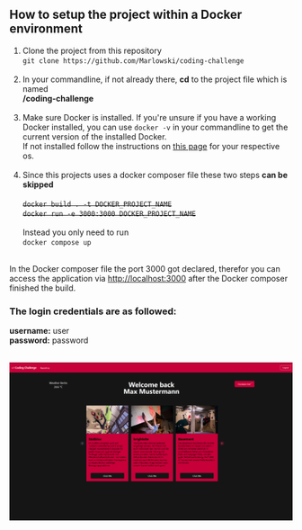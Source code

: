 ## How to setup the project within a Docker environment

1. Clone the project from this repository<br/>
`git clone https://github.com/Marlowski/coding-challenge`
<br><br>
2. In your commandline, if not already there, **cd** to the project file which is named<br>**/coding-challenge**
<br><br>
3. Make sure Docker is installed. If you're unsure if you have a working Docker installed,
you can use `docker -v` in your commandline to get the current version of the installed Docker.<br>
If not installed follow the instructions on [this page](https://docs.docker.com/get-docker/) for your respective os.
<br><br>
4. Since this projects uses a docker composer file these two steps **can be skipped**<br><br>
~~`docker build . -t DOCKER_PROJECT_NAME`<br>~~
~~`docker run -e 3000:3000 DOCKER_PROJECT_NAME`~~
<br><br>
Instead you only need to run<br>
`docker compose up`<br><br>


In the Docker composer file the port 3000 got declared, therefor you can access the application
via [http://localhost:3000](http://localhost:3000) after the Docker composer finished the build.

### The login credentials are as followed:
**username:** user<br>
**password:** password
<br><br>

![alt text](./image-of-app.png "Homescreen image")